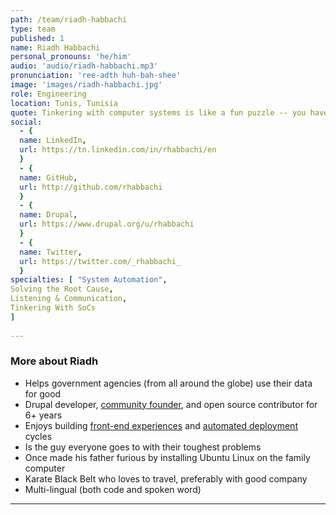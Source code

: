 ```yaml
---
path: /team/riadh-habbachi
type: team
published: 1
name: Riadh Habbachi
personal_pronouns: 'he/him'
audio: 'audio/riadh-habbachi.mp3'
pronunciation: 'ree-adth huh-bah-shee'
image: 'images/riadh-habbachi.jpg'
role: Engineering
location: Tunis, Tunisia
quote: Tinkering with computer systems is like a fun puzzle -- you have to understand enough about one to connect it to another and get the result you want.
social: 
  - {
  name: LinkedIn,
  url: https://tn.linkedin.com/in/rhabbachi/en
  }
  - {
  name: GitHub,
  url: http://github.com/rhabbachi
  }
  - {
  name: Drupal,
  url: https://www.drupal.org/u/rhabbachi
  }
  - {
  name: Twitter,
  url: https://twitter.com/_rhabbachi_
  }
specialties: [ "System Automation",
Solving the Root Cause,
Listening & Communication,
Tinkering With SoCs
]
  
---
```


### More about Riadh
* Helps government agencies (from all around the globe) use their data for good
* Drupal developer, [community founder](https://www.facebook.com/drupal.tn/), and open source contributor for 6+ years
* Enjoys building [front-end experiences](https://elm-lang.org/) and [automated deployment](https://about.gitlab.com/) cycles
* Is the guy everyone goes to with their toughest problems
* Once made his father furious by installing Ubuntu Linux on the family computer
* Karate Black Belt who loves to travel, preferably with good company
* Multi-lingual (both code and spoken word)

-----------------------------------
